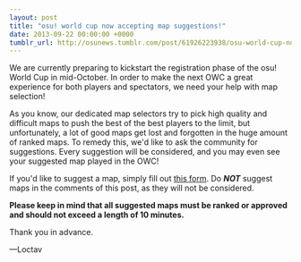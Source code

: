```yaml
---
layout: post
title: "osu! world cup now accepting map suggestions!"
date: 2013-09-22 00:00:00 +0000
tumblr_url: http://osunews.tumblr.com/post/61926223938/osu-world-cup-now-accepting-map-suggestions
---
```


We are currently preparing to kickstart the registration phase of the osu! World Cup in mid-October. In order to make the next OWC a great experience for both players and spectators, we need your help with map selection!

As you know, our dedicated map selectors try to pick high quality and difficult maps to push the best of the best players to the limit, but unfortunately, a lot of good maps get lost and forgotten in the huge amount of ranked maps. To remedy this, we'd like to ask the community for suggestions. Every suggestion will be considered, and you may even see your suggested map played in the OWC!

If you'd like to suggest a map, simply fill out [this form](https://docs.google.com/forms/d/1KLcEes6h_LAwrRBQt-tWq3Bty6no6ZTAGj_8eUPfu30/viewform). Do ***NOT*** suggest maps in the comments of this post, as they will not be considered.

**Please keep in mind that all suggested maps must be ranked or approved and should not exceed a length of 10 minutes.**

Thank you in advance.

—Loctav
